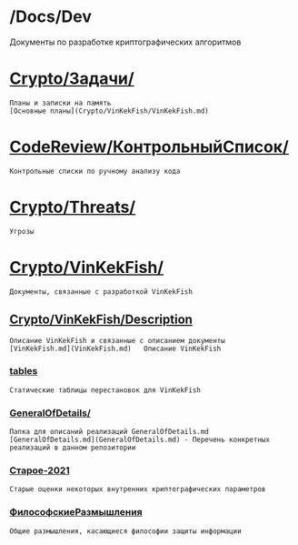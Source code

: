 # /Docs/Dev
Документы по разработке криптографических алгоритмов


# [Crypto/Задачи/](Crypto/VinKekFish/)
    Планы и записки на память
    [Основные планы](Crypto/VinKekFish/VinKekFish.md)

# [CodeReview/КонтрольныйСписок/](Crypto/CodeReview/КонтрольныйСписок/)
    Контрольные списки по ручному анализу кода

# [Crypto/Threats/](Crypto/Threats/)
    Угрозы

# [Crypto/VinKekFish/](Crypto/VinKekFish/)
    Документы, связанные с разработкой VinKekFish

## [Crypto/VinKekFish/Description](Crypto/VinKekFish/Description/)
    Описание VinKekFish и связанные с описанием документы
    [VinKekFish.md](VinKekFish.md)   Описание VinKekFish

### [tables](Crypto/VinKekFish/Description/tables)
    Статические таблицы перестановок для VinKekFish

### [GeneralOfDetails/](Crypto/VinKekFish/Description/GeneralOfDetails)
    Папка для описаний реализаций GeneralOfDetails.md
    [GeneralOfDetails.md](GeneralOfDetails.md) - Перечень конкретных реализаций в данном репозитории
    
### [Старое-2021](Crypto/VinKekFish/Description/)
    Старые оценки некоторых внутренних криптографических параметров

### [ФилософскиеРазмышления](Crypto/VinKekFish/Description/ФилософскиеРазмышления)
    Общие размышления, касающиеся философии защиты информации



